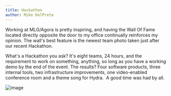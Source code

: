 ```yaml
---
title: Hackathon
author: Mike DelPrete
---
```

Working at MLG/Agora is pretty inspiring, and having the Wall Of Fame located directly opposite the door to my office continually reinforces my opinion. The wall's best feature is the newest team photo taken just after our recent Hackathon.

 What's a Hackathon you ask? It's eight teams, 24 hours, and the requirement to work on something, anything, so long as you have a working demo by the end of the event. The results? Four software products, three internal tools, two infrastructure improvements, one video-enabled conference room and a theme song for Hydra.  A good time was had by all.

 ![image](/uploads/2010/08/wpid-2010-08-05_14-41-34_674.jpg)

